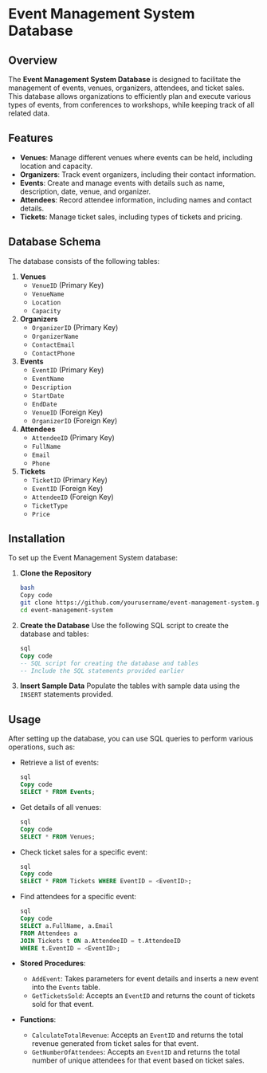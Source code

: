 # Event Management System Database

## Overview

The **Event Management System Database** is designed to facilitate the management of events, venues, organizers, attendees, and ticket sales. This database allows organizations to efficiently plan and execute various types of events, from conferences to workshops, while keeping track of all related data.

## Features

- **Venues**: Manage different venues where events can be held, including location and capacity.
- **Organizers**: Track event organizers, including their contact information.
- **Events**: Create and manage events with details such as name, description, date, venue, and organizer.
- **Attendees**: Record attendee information, including names and contact details.
- **Tickets**: Manage ticket sales, including types of tickets and pricing.

## Database Schema

The database consists of the following tables:

1. **Venues**
    - `VenueID` (Primary Key)
    - `VenueName`
    - `Location`
    - `Capacity`
2. **Organizers**
    - `OrganizerID` (Primary Key)
    - `OrganizerName`
    - `ContactEmail`
    - `ContactPhone`
3. **Events**
    - `EventID` (Primary Key)
    - `EventName`
    - `Description`
    - `StartDate`
    - `EndDate`
    - `VenueID` (Foreign Key)
    - `OrganizerID` (Foreign Key)
4. **Attendees**
    - `AttendeeID` (Primary Key)
    - `FullName`
    - `Email`
    - `Phone`
5. **Tickets**
    - `TicketID` (Primary Key)
    - `EventID` (Foreign Key)
    - `AttendeeID` (Foreign Key)
    - `TicketType`
    - `Price`

## Installation

To set up the Event Management System database:

1. **Clone the Repository**
    
    ```bash
    bash
    Copy code
    git clone https://github.com/yourusername/event-management-system.git
    cd event-management-system
    
    ```
    
2. **Create the Database**
Use the following SQL script to create the database and tables:
    
    ```sql
    sql
    Copy code
    -- SQL script for creating the database and tables
    -- Include the SQL statements provided earlier
    
    ```
    
3. **Insert Sample Data**
Populate the tables with sample data using the `INSERT` statements provided.

## Usage

After setting up the database, you can use SQL queries to perform various operations, such as:

- Retrieve a list of events:
    
    ```sql
    sql
    Copy code
    SELECT * FROM Events;
    
    ```
    
- Get details of all venues:
    
    ```sql
    sql
    Copy code
    SELECT * FROM Venues;
    
    ```
    
- Check ticket sales for a specific event:
    
    ```sql
    sql
    Copy code
    SELECT * FROM Tickets WHERE EventID = <EventID>;
    
    ```
    
- Find attendees for a specific event:
    
    ```sql
    sql
    Copy code
    SELECT a.FullName, a.Email
    FROM Attendees a
    JOIN Tickets t ON a.AttendeeID = t.AttendeeID
    WHERE t.EventID = <EventID>;
    
    ```
    
- **Stored Procedures**:
    - `AddEvent`: Takes parameters for event details and inserts a new event into the `Events` table.
    - `GetTicketsSold`: Accepts an `EventID` and returns the count of tickets sold for that event.
- **Functions**:
    - `CalculateTotalRevenue`: Accepts an `EventID` and returns the total revenue generated from ticket sales for that event.
    - `GetNumberOfAttendees`: Accepts an `EventID` and returns the total number of unique attendees for that event based on ticket sales.

